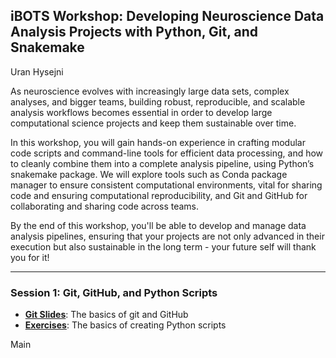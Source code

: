## iBOTS Workshop: Developing Neuroscience Data Analysis Projects with Python, Git, and Snakemake

Uran Hysejni

As neuroscience evolves with increasingly large data sets, complex analyses, and bigger teams, building robust, reproducible, and scalable analysis workflows becomes essential in order to develop large computational science projects and keep them sustainable over time. 

In this workshop, you will gain hands-on experience in crafting modular code scripts and command-line tools for efficient data processing, and how to cleanly combine them into a complete analysis pipeline, using Python’s snakemake package. We will explore tools such as Conda package manager to ensure consistent computational environments, vital for sharing code and ensuring computational reproducibility, and Git and GitHub for collaborating and sharing code across teams.

By the end of this workshop, you'll be able to develop and manage data analysis pipelines, ensuring that your projects are not only advanced in their execution but also sustainable in the long term - your future self will thank you for it!

---

### Session 1: Git, GitHub, and Python Scripts
- [**Git Slides**](https://docs.google.com/presentation/d/1E9Ap5-I2Z5R7aGThrE6gF_eFwFvvOseedldnha76V6w/edit?usp=sharing): The basics of git and GitHub
- [**Exercises**](session1/exercises.md): The basics of creating Python scripts


Main